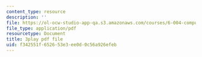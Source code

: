 ```yaml
---
content_type: resource
description: ''
file: https://ol-ocw-studio-app-qa.s3.amazonaws.com/courses/6-004-computation-structures-spring-2017/f342551f652653e3ee0d0c56a926efeb_9eWKuWyXYKY.pdf
file_type: application/pdf
resourcetype: Document
title: 3play pdf file
uid: f342551f-6526-53e3-ee0d-0c56a926efeb
---
```

